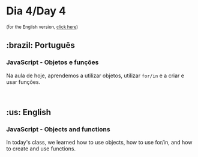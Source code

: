 # Dia 4/Day 4

<small>(for the English version, <a href="#en">click here</a>)</small>

<h2>:brazil: Português</h2>
<h3>JavaScript - Objetos e funções</h3>
<p>Na aula de hoje, aprendemos a utilizar objetos, utilizar <code>for/in</code> e a criar e usar funções.</p>
<br>

<h2 id="en">:us: English</h2>
<h3>JavaScript - Objects and functions</h3>
<p>In today's class, we learned how to use objects, how to use for/in, and how to create and use functions.</p>
